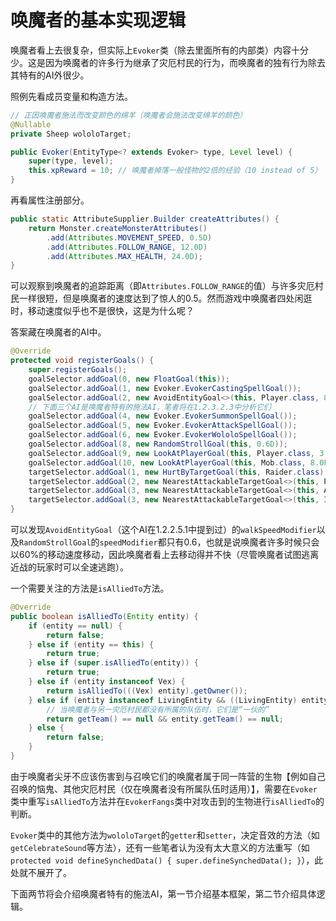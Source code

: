 # 唤魔者的基本实现逻辑

唤魔者看上去很复杂，但实际上`Evoker`类（除去里面所有的内部类）内容十分少。这是因为唤魔者的许多行为继承了灾厄村民的行为，而唤魔者的独有行为除去其特有的AI外很少。  

照例先看成员变量和构造方法。
```java
// 正因唤魔者施法而改变颜色的绵羊（唤魔者会施法改变绵羊的颜色）
@Nullable
private Sheep wololoTarget;

public Evoker(EntityType<? extends Evoker> type, Level level) {
    super(type, level);
    this.xpReward = 10; // 唤魔者掉落一般怪物的2倍的经验（10 instead of 5）
}
```

再看属性注册部分。  
```java
public static AttributeSupplier.Builder createAttributes() {
    return Monster.createMonsterAttributes()
        .add(Attributes.MOVEMENT_SPEED, 0.5D)
        .add(Attributes.FOLLOW_RANGE, 12.0D)
        .add(Attributes.MAX_HEALTH, 24.0D);
}
```
可以观察到唤魔者的追踪距离（即`Attributes.FOLLOW_RANGE`的值）与许多灾厄村民一样很短，但是唤魔者的速度达到了惊人的0.5。然而游戏中唤魔者四处闲逛时，移动速度似乎也不是很快，这是为什么呢？  

答案藏在唤魔者的AI中。  
```java
@Override
protected void registerGoals() {
    super.registerGoals();
    goalSelector.addGoal(0, new FloatGoal(this));
    goalSelector.addGoal(1, new Evoker.EvokerCastingSpellGoal());
    goalSelector.addGoal(2, new AvoidEntityGoal<>(this, Player.class, 8.0F, 0.6D, 1.0D));
    // 下面三个AI是唤魔者特有的施法AI，笔者将在1.2.3.2.3中分析它们
    goalSelector.addGoal(4, new Evoker.EvokerSummonSpellGoal());
    goalSelector.addGoal(5, new Evoker.EvokerAttackSpellGoal());
    goalSelector.addGoal(6, new Evoker.EvokerWololoSpellGoal());
    goalSelector.addGoal(8, new RandomStrollGoal(this, 0.6D));
    goalSelector.addGoal(9, new LookAtPlayerGoal(this, Player.class, 3.0F, 1.0F));
    goalSelector.addGoal(10, new LookAtPlayerGoal(this, Mob.class, 8.0F));
    targetSelector.addGoal(1, new HurtByTargetGoal(this, Raider.class).setAlertOthers());
    targetSelector.addGoal(2, new NearestAttackableTargetGoal<>(this, Player.class, true).setUnseenMemoryTicks(300));
    targetSelector.addGoal(3, new NearestAttackableTargetGoal<>(this, AbstractVillager.class, false).setUnseenMemoryTicks(300));
    targetSelector.addGoal(3, new NearestAttackableTargetGoal<>(this, IronGolem.class, false));
}
```
可以发现`AvoidEntityGoal`（这个AI在1.2.2.5.1中提到过）的`walkSpeedModifier`以及`RandomStrollGoal`的`speedModifier`都只有0.6，也就是说唤魔者许多时候只会以60%的移动速度移动，因此唤魔者看上去移动得并不快（尽管唤魔者试图逃离近战的玩家时可以全速逃跑）。

一个需要关注的方法是`isAlliedTo`方法。
```java
@Override
public boolean isAlliedTo(Entity entity) {
    if (entity == null) {
        return false;
    } else if (entity == this) {
        return true;
    } else if (super.isAlliedTo(entity)) {
        return true;
    } else if (entity instanceof Vex) {
        return isAlliedTo(((Vex) entity).getOwner());
    } else if (entity instanceof LivingEntity && ((LivingEntity) entity).getMobType() == MobType.ILLAGER) {
        // 当唤魔者与另一灾厄村民都没有所属的队伍时，它们是“一伙的”
        return getTeam() == null && entity.getTeam() == null;
    } else {
        return false;
    }
}
```
由于唤魔者尖牙不应该伤害到与召唤它们的唤魔者属于同一阵营的生物【例如自己召唤的恼鬼、其他灾厄村民（仅在唤魔者没有所属队伍时适用）】，需要在`Evoker`类中重写`isAlliedTo`方法并在`EvokerFangs`类中对攻击到的生物进行`isAlliedTo`的判断。  

`Evoker`类中的其他方法为`wololoTarget`的`getter`和`setter`，决定音效的方法（如`getCelebrateSound`等方法），还有一些笔者认为没有太大意义的方法重写（如`protected void defineSynchedData() { super.defineSynchedData(); }`），此处就不展开了。

下面两节将会介绍唤魔者特有的施法AI，第一节介绍基本框架，第二节介绍具体逻辑。